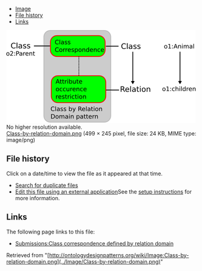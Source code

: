 * [Image](../Image/Class-by-relation-domain.png#file)
* [File history](../Image/Class-by-relation-domain.png#filehistory)
* [Links](../Image/Class-by-relation-domain.png#filelinks)

[![Image:Class-by-relation-domain.png](../images/b/b4/Class-by-relation-domain.png)](../images/b/b4/Class-by-relation-domain.png)  
No higher resolution available.  
[Class-by-relation-domain.png](../images/b/b4/Class-by-relation-domain.png)‎ (499 × 245 pixel, file size: 24 KB, MIME type: image/png)

## File history

Click on a date/time to view the file as it appeared at that time.



  
* [Search for duplicate files](http://ontologydesignpatterns.org/wiki/Special:FileDuplicateSearch/Class-by-relation-domain.png "Special:FileDuplicateSearch/Class-by-relation-domain.png")
* [Edit this file using an external application](http://ontologydesignpatterns.org/wiki/index.php?title=Image:Class-by-relation-domain.png&action=edit&externaledit=true&mode=file "Image:Class-by-relation-domain.png")See the [setup instructions](http://www.mediawiki.org/wiki/Manual:External_editors "http://www.mediawiki.org/wiki/Manual:External_editors") for more information.

## Links



The following page links to this file:


* [Submissions:Class correspondence defined by relation domain](../Submissions/Class_correspondence_defined_by_relation_domain "Submissions:Class correspondence defined by relation domain")


Retrieved from "[http://ontologydesignpatterns.org/wiki/Image:Class-by-relation-domain.png](../Image/Class-by-relation-domain.png)"